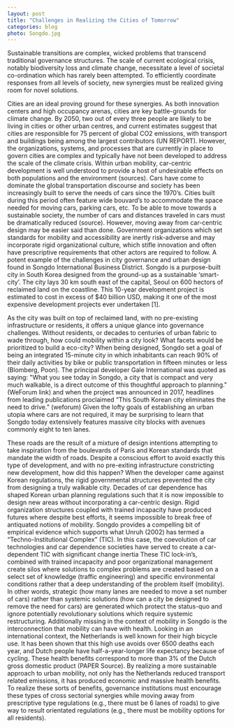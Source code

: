 ```yaml
---
layout: post
title: "Challenges in Realizing the Cities of Tomorrow"
categories: blog
photo: Songdo.jpg
---
```


Sustainable transitions are complex, wicked problems that transcend traditional governance structures. The scale of current ecological crisis, notably biodiversity loss and climate change, necessitate a level of societal co-ordination which has rarely been attempted. To efficiently coordinate responses from all levels of society, new synergies must be realized giving room for novel solutions.

Cities are an ideal proving ground for these synergies. As both innovation centers and high occupancy arenas, cities are key battle-grounds for climate change. By 2050, two out of every three people are likely to be living in cities or other urban centres, and current estimates suggest that cities are responsible for 75 percent of global CO2 emissions, with transport and buildings being among the largest contributors (UN REPORT).
However, the organizations, systems, and processes that are currently in place to govern cities are complex and typically have not been developed to address the scale of the climate crisis. Within urban mobility, car-centric development is well understood to provide a host of undesirable effects on both populations and the environment (sources). Cars have come to dominate the global transportation discourse and society has been increasingly built to serve the needs of cars since the 1970’s. Cities built during this period often feature wide bouvard’s to accommodate the space needed for moving cars, parking cars, etc. To be able to move towards a sustainable society, the number of cars and distances traveled in cars must be dramatically reduced (source).
However, moving away from car-centric design may be easier said than done. Government organizations which set standards for mobility and accessibility are inertly risk-adverse and may incorporate rigid organizational culture, which stifle innovation and often have prescriptive requirements that other actors are required to follow. A potent example of the challenges in city governance and urban design found in Songdo International Business District.
Songdo is a purpose-built city in South Korea designed from the ground-up as a sustainable ‘smart-city’. The city lays 30 km south east of the capital, Seoul on 600 hectors of reclaimed land on the coastline. This 10-year development project is estimated to cost in excess of $40 billion USD, making it one of the most expensive development projects ever undertaken [1].

As the city was built on top of reclaimed land, with no pre-existing infrastructure or residents, it offers a unique glance into governance challenges. Without residents, or decades to centuries of urban fabric to wade through, how could mobility within a city look? What facets would be prioritized to build a eco-city?
When being designed, Songdo set a goal of being an integrated 15-minute city in which inhabitants can reach 90% of their daily activities by bike or public transportation in fifteen minutes or less (Blomberg, Poon). The principal developer Gale International was quoted as saying: "What you see today in Songdo, a city that is compact and very much walkable, is a direct outcome of this thoughtful approach to planning." (WeForum link) and when the project was announced in 2017, headlines from leading publications proclaimed “This South Korean city eliminates the need to drive.” (weforum)
Given the lofty goals of establishing an urban utopia where cars are not required, it may be surprising to learn that Songdo today extensively features massive city blocks with avenues commonly eight to ten lanes.

These roads are the result of a mixture of design intentions attempting to take inspiration from the boulevards of Paris and Korean standards that mandate the width of roads. Despite a conscious effort to avoid exactly this type of development, and with no pre-exiting infrastructure constricting new development, how did this happen?
When the developer came against Korean regulations, the rigid governmental structures prevented the city from designing a truly walkable city. Decades of car dependence has shaped Korean urban planning regulations such that it is now impossible to design new areas without incorporating a car-centric design. Rigid organization structures coupled with trained incapacity have produced futures where despite best efforts, it seems impossible to break free of antiquated notions of mobility.
Songdo provides a compelling bit of empirical evidence which supports what Unruh (2002) has termed a “Techno-Institutional Complex” (TIC). In this case, the coevolution of car technologies and car dependence societies have served to create a car-dependent TIC with significant change inertia
These TIC lock-in’s, combined with trained incapacity and poor organizational management create silos where solutions to complex problems are created based on a select set of knowledge (traffic engineering) and specific environmental conditions rather that a deep understanding of the problem itself (mobility). In other words, strategic (how many lanes are needed to move a set number of cars) rather than systemic solutions (how can a city be designed to remove the need for cars) are generated which protect the status-quo and ignore potentially revolutionary solutions which require systemic restructuring.
Additionally missing in the context of mobility in Songdo is the interconnection that mobility can have with health. Looking in an international context, the Netherlands is well known for their high bicycle use. It has been shown that this high use avoids over 6500 deaths each year, and Dutch people have half-a-year-longer life expectancy because of cycling. These health benefits correspond to more than 3% of the Dutch gross domestic product (PAPER Source). By realizing a more sustainable approach to urban mobility, not only has the Netherlands reduced transport related emissions, it has produced economic and massive health benefits.
To realize these sorts of benefits, governance institutions must encourage these types of cross sectorial synergies while moving away from prescriptive type regulations (e.g., there must be 6 lanes of roads) to give way to result orientated regulations (e.g., there must be mobility options for all residents).
